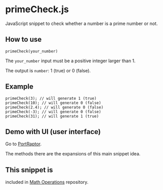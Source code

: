 # primeCheck.js
JavaScript snippet to check whether a number is a prime number or not.

## How to use
```
primeCheck(your_number)
```
The `your_number` input must be a positive integer larger than 1.

The output is `number`: 1 (true) or 0 (false).

## Example

```
primeCheck(3); // will generate 1 (true)
primeCheck(10); // will generate 0 (false)
primeCheck(2.4); // will generate 0 (false)
primeCheck(-3); // will generate 0 (false)
primeCheck(31); // will generate 1 (true)
```

## Demo with UI (user interface)
Go to <a href="http://portraptor.johanpaul.net/2014/04/prime-number-checker.html" target="_blank" title="new window">PortRaptor</a>.

The methods there are the expansions of this main snippet idea.

## This snippet is
included in <a href="https://github.com/monkeyraptor/math_operation" target="_blank" title="new window">Math Operations</a> repository.
